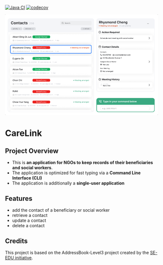 [![Java CI](https://github.com/AY2526S1-CS2103T-W13-1/tp/actions/workflows/gradle.yml/badge.svg)](https://github.com/AY2526S1-CS2103T-W13-1/tp/actions/workflows/gradle.yml)
[![codecov](https://codecov.io/github/AY2526S1-CS2103T-W13-1/tp/graph/badge.svg?token=086BE9RVL0)](https://codecov.io/github/AY2526S1-CS2103T-W13-1/tp)

![Ui](docs/images/Ui.png)

# CareLink
## Project Overview
- This is **an application for NGOs to keep records of their beneficiaries and social workers**.
- The application is optimized for fast typing via a **Command Line Interface (CLI)**
- The application is additionally a **single-user application**

## Features
  - add the contact of a beneficiary or social worker
  - retrieve a contact
  - update a contact
  - delete a contact

## Credits
This project is based on the AddressBook-Level3 project created by the [SE-EDU initiative](https://se-education.org).
